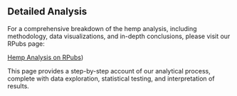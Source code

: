 ## Detailed Analysis

For a comprehensive breakdown of the hemp analysis, including methodology, data visualizations, and in-depth conclusions, please visit our RPubs page:

[Hemp Analysis on RPubs](http://rpubs.com/ziehro/1007356))

This page provides a step-by-step account of our analytical process, complete with data exploration, statistical testing, and interpretation of results.
